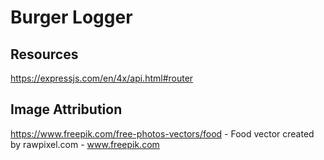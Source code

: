 # Burger Logger

## Resources

https://expressjs.com/en/4x/api.html#router


## Image Attribution

https://www.freepik.com/free-photos-vectors/food - Food vector created by rawpixel.com - www.freepik.com
